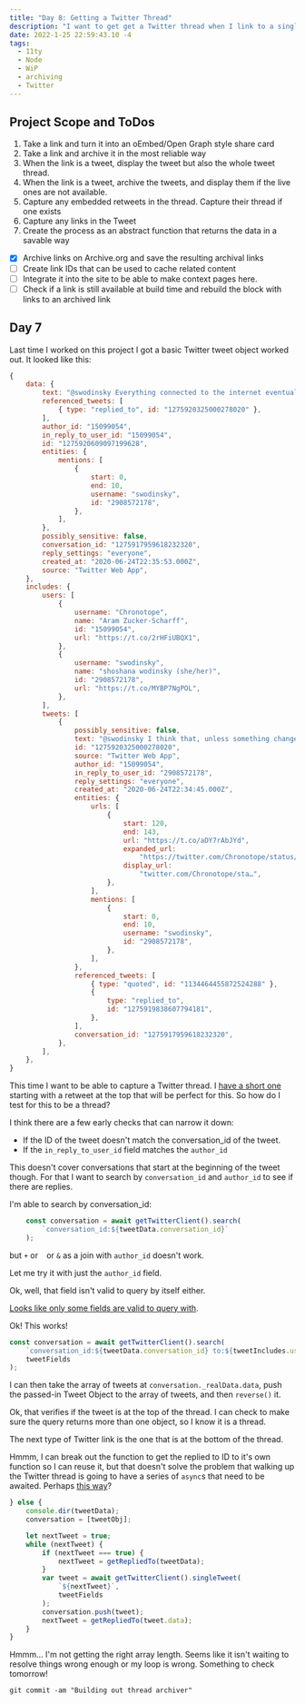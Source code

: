 ```yaml
---
title: "Day 8: Getting a Twitter Thread"
description: "I want to get get a Twitter thread when I link to a single Tweet that is part of a thread"
date: 2022-1-25 22:59:43.10 -4
tags:
  - 11ty
  - Node
  - WiP
  - archiving
  - Twitter
---
```


## Project Scope and ToDos

1. Take a link and turn it into an oEmbed/Open Graph style share card
2. Take a link and archive it in the most reliable way
3. When the link is a tweet, display the tweet but also the whole tweet thread.
4. When the link is a tweet, archive the tweets, and display them if the live ones are not available.
5. Capture any embedded retweets in the thread. Capture their thread if one exists
6. Capture any links in the Tweet
7. Create the process as an abstract function that returns the data in a savable way

- [x] Archive links on Archive.org and save the resulting archival links
- [ ] Create link IDs that can be used to cache related content
- [ ] Integrate it into the site to be able to make context pages here.
- [ ] Check if a link is still available at build time and rebuild the block with links to an archived link

## Day 7

Last time I worked on this project I got a basic Twitter tweet object worked out. It looked like this:

```javascript
{
	data: {
		text: "@swodinsky Everything connected to the internet eventually becomes ads :/",
		referenced_tweets: [
			{ type: "replied_to", id: "1275920325000278020" },
		],
		author_id: "15099054",
		in_reply_to_user_id: "15099054",
		id: "1275920609097199628",
		entities: {
			mentions: [
				{
					start: 0,
					end: 10,
					username: "swodinsky",
					id: "2908572178",
				},
			],
		},
		possibly_sensitive: false,
		conversation_id: "1275917959618232320",
		reply_settings: "everyone",
		created_at: "2020-06-24T22:35:53.000Z",
		source: "Twitter Web App",
	},
	includes: {
		users: [
			{
				username: "Chronotope",
				name: "Aram Zucker-Scharff",
				id: "15099054",
				url: "https://t.co/2rHFiUBQX1",
			},
			{
				username: "swodinsky",
				name: "shoshana wodinsky (she/her)",
				id: "2908572178",
				url: "https://t.co/MYBP7NgPOL",
			},
		],
		tweets: [
			{
				possibly_sensitive: false,
				text: "@swodinsky I think that, unless something changes pretty radically at the regulatory level, that is a fair assumption.  https://t.co/aDY7rAbJYd",
				id: "1275920325000278020",
				source: "Twitter Web App",
				author_id: "15099054",
				in_reply_to_user_id: "2908572178",
				reply_settings: "everyone",
				created_at: "2020-06-24T22:34:45.000Z",
				entities: {
					urls: [
						{
							start: 120,
							end: 143,
							url: "https://t.co/aDY7rAbJYd",
							expanded_url:
								"https://twitter.com/Chronotope/status/1134464455872524288",
							display_url:
								"twitter.com/Chronotope/sta…",
						},
					],
					mentions: [
						{
							start: 0,
							end: 10,
							username: "swodinsky",
							id: "2908572178",
						},
					],
				},
				referenced_tweets: [
					{ type: "quoted", id: "1134464455872524288" },
					{
						type: "replied_to",
						id: "1275919838607794181",
					},
				],
				conversation_id: "1275917959618232320",
			},
		],
	},
}
```

This time I want to be able to capture a Twitter thread. I [have a short one](https://twitter.com/Chronotope/status/1485621494365528072) starting with a retweet at the top that will be perfect for this. So how do I test for this to be a thread?

I think there are a few early checks that can narrow it down:

- If the ID of the tweet doesn't match the conversation_id of the tweet.
- If the `in_reply_to_user_id` field matches the `author_id`

This doesn't cover conversations that start at the beginning of the tweet though. For that I want to search by `conversation_id` and `author_id` to see if there are replies.

I'm able to search by conversation_id:

```javascript
	const conversation = await getTwitterClient().search(
		`conversation_id:${tweetData.conversation_id}`
	);
```

but `+` or ` ` or `&` as a join with `author_id` doesn't work.

Let me try it with just the `author_id` field.

Ok, well, that field isn't valid to query by itself either.

[Looks like only some fields are valid to query with](https://developer.twitter.com/en/docs/twitter-api/tweets/search/integrate/build-a-query#build).

Ok! This works!

```javascript
const conversation = await getTwitterClient().search(
	`conversation_id:${tweetData.conversation_id} to:${tweetIncludes.users[0].username} from:${tweetIncludes.users[0].username}`,
	tweetFields
);
```

I can then take the array of tweets at `conversation._realData.data`, push the passed-in Tweet Object to the array of tweets, and then `reverse()` it.

Ok, that verifies if the tweet is at the top of the thread. I can check to make sure the query returns more than one object, so I know it is a thread.

The next type of Twitter link is the one that is at the bottom of the thread.

Hmmm, I can break out the function to get the replied to ID to it's own function so I can reuse it, but that doesn't solve the problem that walking up the Twitter thread is going to have a series of `async`s that need to be awaited. Perhaps [this way](https://stackoverflow.com/questions/17217736/while-loop-with-promises)?

```javascript
} else {
	console.dir(tweetData);
	conversation = [tweetObj];

	let nextTweet = true;
	while (nextTweet) {
		if (nextTweet === true) {
			nextTweet = getRepliedTo(tweetData);
		}
		var tweet = await getTwitterClient().singleTweet(
			`${nextTweet}`,
			tweetFields
		);
		conversation.push(tweet);
		nextTweet = getRepliedTo(tweet.data);
	}
}
```

Hmmm... I'm not getting the right array length. Seems like it isn't waiting to resolve things wrong enough or my loop is wrong. Something to check tomorrow!

`git commit -am "Building out thread archiver"`
